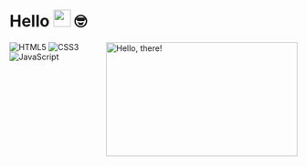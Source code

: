 # Hello <img src="https://media.giphy.com/media/hvRJCLFzcasrR4ia7z/giphy.gif" width="30"> 🤓

<a href="#">
<img src="https://media1.tenor.com/images/a7bd6b94430c1e66148d580209e377c5/tenor.gif?itemid=5043108" title="hello" width="335" height="200" align="right" alt="Hello, there!">
</a>


![HTML5](https://img.shields.io/badge/-HTML5-232323?style=flat&labelColor=E34F26&logo=html5&logoColor=ffffff)
![CSS3](https://img.shields.io/badge/-CSS3-232323?style=flat&labelColor=1572B6&logo=css3&logoColor=ffffff)
![JavaScript](https://img.shields.io/badge/-JavaScript-232323?style=flat&labelColor=000000&logo=javascript&logoColor=F7DF1E)

